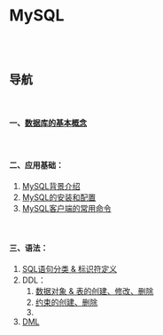 # MySQL

<br><br>

## 导航

<br>

#### 一、[数据库的基本概念]()

<br>

#### 二、应用基础：

1. [MySQL背景介绍]()
2. [MySQL的安装和配置](应用基础/MySQL的安装和配置.md#mysql的安装和配置)
3. [MySQL客户端的常用命令](应用基础/MySQL客户端的常用命令.md#mysql客户端的常用命令)

<br>

#### 三、语法：

1. [SQL语句分类 & 标识符定义](语法/SQL语句分类%20%26%20标识符定义.md#sql语句分类--标识符定义)
2. DDL：
   1. [数据对象 & 表的创建、修改、删除](语法/DDL/数据对象%20%26%20表的创建、修改、删除.md#数据对象--表的创建修改删除)
   2. [约束的创建、删除](语法/DDL/约束的创建、删除.md#约束的创建删除)
   3. []()
3. [DML]()
